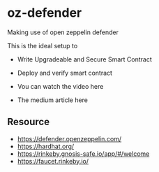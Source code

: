# oz-defender
Making use of open zeppelin defender

This is the ideal setup to 

- Write Upgradeable and Secure Smart Contract
- Deploy and verify smart contract


- Vou can watch the video here


- The medium article here


## Resource

 - https://defender.openzeppelin.com/
 - https://hardhat.org/
 - https://rinkeby.gnosis-safe.io/app/#/welcome
 - https://faucet.rinkeby.io/
 